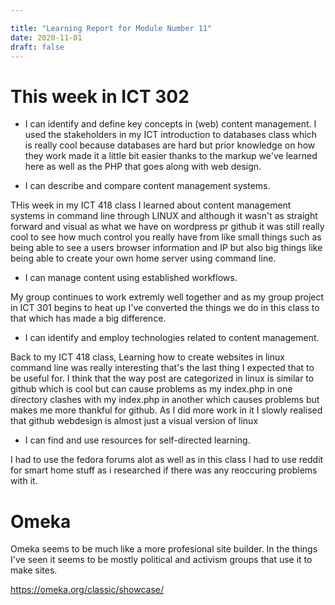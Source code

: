 ```yaml
---

title: "Learning Report for Module Number 11"
date: 2020-11-01
draft: false
---
```


# This week in ICT 302
- I can identify and define key concepts in (web) content management.
I used the stakeholders in my ICT introduction to databases class which is really cool because databases are hard but prior knowledge on how they work made it a little bit easier thanks
to the markup we've learned here as well as the PHP that goes along with web design.

 - I can describe and compare content management systems.

THis week in my ICT 418 class I learned about content management systems in command line through LINUX and although it wasn't as straight forward and visual as what we have on wordpress
pr github it was still really cool to see how much control you really have from like small things such as being able to see a users browser information and IP but also big things
like being able to create your own home server using command line.

- I can manage content using established workflows.

My group continues to work extremly well together and as my group project in ICT 301 begins to heat up I've converted the things we do in this class to that which has made a big difference.


 - I can identify and employ technologies related to content management.

Back to my ICT 418 class, Learning how to create websites in linux command line was really interesting that's the last thing I expected that to be useful for. I think that 
the way post are categorized in linux is similar to github which is cool but can cause problems as my index.php in one directory clashes with my index.php in another which causes
problems but makes me more thankful for github. As I did more work in it I slowly realised that github webdesign is almost just a visual version of linux
 
 - I can find and use resources for self-directed learning.
 
 I had to use the fedora forums alot as well as in this class I had to use reddit for smart home stuff as i researched if there was any reoccuring problems with it.
 
 # Omeka
 
 Omeka seems to be much like a more profesional site builder. In the things I've seen it seems to be mostly political and activism groups that use it to make sites.
 
 https://omeka.org/classic/showcase/
